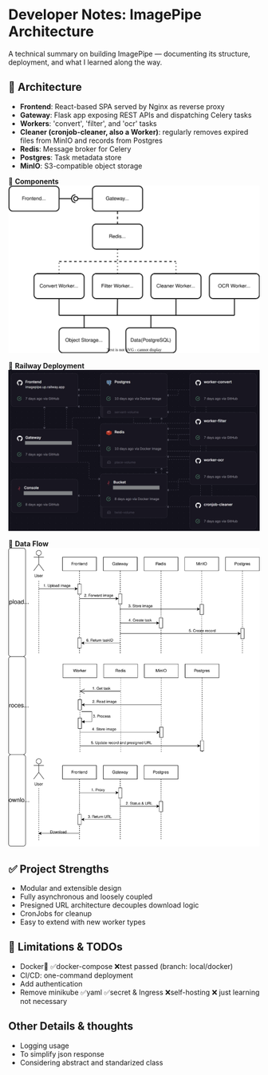 # Developer Notes: ImagePipe Architecture
A technical summary on building ImagePipe — documenting its structure, deployment, and what I learned along the way.

## 🧱 Architecture
- **Frontend**: React-based SPA served by Nginx as reverse proxy
- **Gateway**: Flask app exposing REST APIs and dispatching Celery tasks
- **Workers**: 'convert', 'filter', and 'ocr' tasks
- **Cleaner (cronjob-cleaner, also a Worker)**: regularly removes expired files from MinIO and records from Postgres
- **Redis**: Message broker for Celery
- **Postgres**: Task metadata store
- **MinIO**: S3-compatible object storage

🧩 **Components**  
![Component Diagram](./docs/components.drawio.svg)  

🚄 **Railway Deployment**  
![Railway Deployment](./docs/railway-imagepipe.png)  

🔄 **Data Flow**  
![Sequence Diagram](./docs/sequence.drawio.svg)

## ✅ Project Strengths
- Modular and extensible design
- Fully asynchronous and loosely coupled
- Presigned URL architecture decouples download logic
- CronJobs for cleanup
- Easy to extend with new worker types

## 🎯 Limitations & TODOs
- Docker🐳 ✅docker-compose ❌test passed (branch: local/docker)
- CI/CD: one-command deployment
- Add authentication
- Remove minikube ✅yaml ✅secret & Ingress ❌self-hosting ❌ just learning not necessary

## Other Details & thoughts
- Logging usage
- To simplify json response
- Considering abstract and standarized class
